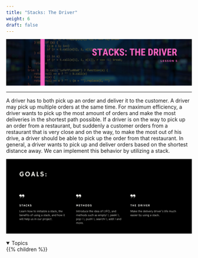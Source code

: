 ```yaml
---
title: "Stacks: The Driver"
weight: 6
draft: false
---
```

<!--<link rel="stylesheet" href="../../style.css">-->

![image](../img/stackTitle.png)
<hr>

A driver has to both pick up an order and deliver it to the customer. A driver may pick up multiple orders at the same time. For maximum efficiency, a driver wants to pick up the most amount of orders and make the most deliveries in the shortest path possible. If a driver is on the way to pick up an order from a restaurant, but suddenly a customer orders from a restaurant that is very close and on the way, to make the most out of his drive, a driver should be able to pick up the order from that restaurant. In general, a driver wants to pick up and deliver orders based on the shortest distance away. We can implement this behavior by utilizing a stack.

![image](../img/stackGoals.png)

<details open>
<summary>Topics</summary>
{{% children %}}
</details>